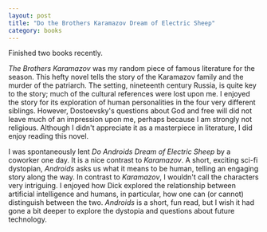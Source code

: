 ```yaml
---
layout: post
title: "Do the Brothers Karamazov Dream of Electric Sheep"
category: books
---
```


Finished two books recently.

_The Brothers Karamazov_ was my random piece of famous literature for the
season. This hefty novel tells the story of the Karamazov family and the murder
of the patriarch. The setting, nineteenth century Russia, is quite key to the
story; much of the cultural references were lost upon me. I enjoyed the story
for its exploration of human personalities in the four very different siblings.
However, Dostoevsky's questions about God and free will did not leave much of
an impression upon me, perhaps because I am strongly not religious. Although
I didn't appreciate it as a masterpiece in literature, I did enjoy reading this
novel.

I was spontaneously lent _Do Androids Dream of Electric Sheep_ by a coworker
one day. It is a nice contrast to _Karamazov_. A short, exciting sci-fi
dystopian, _Androids_ asks us what it means to be human, telling an engaging
story along the way. In contrast to _Karamazov_, I wouldn't call the characters
very intriguing. I enjoyed how Dick explored the relationship between
artificial intelligence and humans, in particular, how one can (or cannot)
distinguish between the two. _Androids_ is a short, fun read, but I wish it had
gone a bit deeper to explore the dystopia and questions about future
technology.
